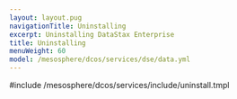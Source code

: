```yaml
---
layout: layout.pug
navigationTitle: Uninstalling 
excerpt: Uninstalling DataStax Enterprise
title: Uninstalling 
menuWeight: 60
model: /mesosphere/dcos/services/dse/data.yml
---
```


#include /mesosphere/dcos/services/include/uninstall.tmpl
